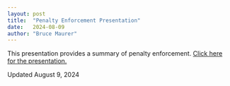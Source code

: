 ```yaml
---
layout: post
title:  "Penalty Enforcement Presentation"
date:   2024-08-09
author: "Bruce Maurer"
---
```


This presentation provides a summary of penalty enforcement. [Click here for the presentation.](https://storage.googleapis.com/ohsaa-websites/rules/2024%20Penalty%20Enforcement%20PPT%20-%20Updated.ppt)

Updated August 9, 2024
